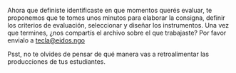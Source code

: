 Ahora que definiste identificaste en que momentos querés evaluar, te proponemos que te tomes unos minutos para elaborar la consigna, definir los criterios de evaluación, seleccionar y diseñar los instrumentos. Una vez que termines, ¿nos compartís el archivo sobre el que trabajaste? Por favor envialo a tecla@eidos.ngo

Psst, no te olvides de pensar de qué manera vas a retroalimentar las producciones de tus estudiantes.  
